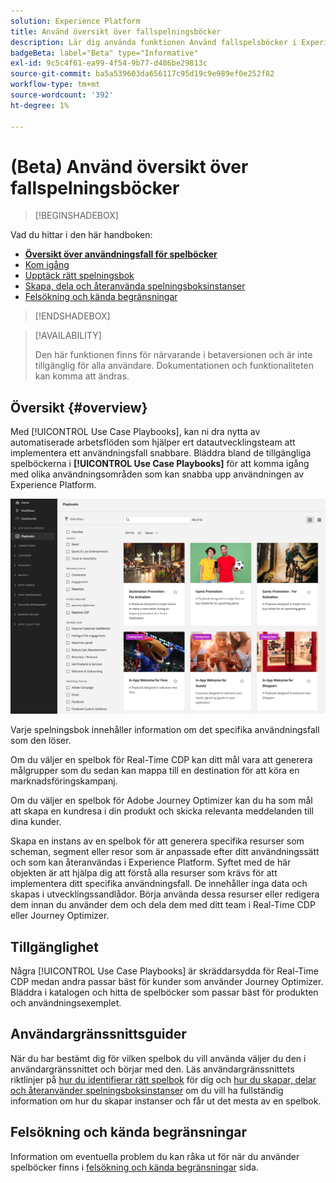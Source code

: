 ```yaml
---
solution: Experience Platform
title: Använd översikt över fallspelningsböcker
description: Lär dig använda funktionen Använd fallspelsböcker i Experience Platform för att komma igång med olika användningsområden för marknadsföring
badgeBeta: label="Beta" type="Informative"
exl-id: 9c5c4f61-ea99-4f54-9b77-d486be29813c
source-git-commit: ba5a539603da656117c95d19c9e989ef0e252f82
workflow-type: tm+mt
source-wordcount: '392'
ht-degree: 1%

---
```


# (Beta) Använd översikt över fallspelningsböcker

>[!BEGINSHADEBOX]

Vad du hittar i den här handboken:

* **[Översikt över användningsfall för spelböcker](#overview)**
* [Kom igång](/help/use-case-playbooks/playbooks/get-started.md)
* [Upptäck rätt spelningsbok](/help/use-case-playbooks/playbooks/discover.md)
* [Skapa, dela och återanvända spelningsboksinstanser](/help/use-case-playbooks/playbooks/create-share-reuse.md)
* [Felsökning och kända begränsningar](troubleshooting.md)

>[!ENDSHADEBOX]

>[!AVAILABILITY]
>
>Den här funktionen finns för närvarande i betaversionen och är inte tillgänglig för alla användare. Dokumentationen och funktionaliteten kan komma att ändras.

## Översikt {#overview}

Med [!UICONTROL Use Case Playbooks], kan ni dra nytta av automatiserade arbetsflöden som hjälper ert datautvecklingsteam att implementera ett användningsfall snabbare. Bläddra bland de tillgängliga spelböckerna i **[!UICONTROL Use Case Playbooks]** för att komma igång med olika användningsområden som kan snabba upp användningen av Experience Platform.

![Visa alla spelböcker](/help/use-case-playbooks/assets/playbooks/overview/playbooks-landing-page.png)

Varje spelningsbok innehåller information om det specifika användningsfall som den löser.

Om du väljer en spelbok för Real-Time CDP kan ditt mål vara att generera målgrupper som du sedan kan mappa till en destination för att köra en marknadsföringskampanj.

Om du väljer en spelbok för Adobe Journey Optimizer kan du ha som mål att skapa en kundresa i din produkt och skicka relevanta meddelanden till dina kunder.

Skapa en instans av en spelbok för att generera specifika resurser som scheman, segment eller resor som är anpassade efter ditt användningssätt och som kan återanvändas i Experience Platform. Syftet med de här objekten är att hjälpa dig att förstå alla resurser som krävs för att implementera ditt specifika användningsfall. De innehåller inga data och skapas i utvecklingssandlådor. Börja använda dessa resurser eller redigera dem innan du använder dem och dela dem med ditt team i Real-Time CDP eller Journey Optimizer.

## Tillgänglighet

Några [!UICONTROL Use Case Playbooks] är skräddarsydda för Real-Time CDP medan andra passar bäst för kunder som använder Journey Optimizer. Bläddra i katalogen och hitta de spelböcker som passar bäst för produkten och användningsexemplet.

## Användargränssnittsguider

När du har bestämt dig för vilken spelbok du vill använda väljer du den i användargränssnittet och börjar med den. Läs användargränssnittets riktlinjer på [hur du identifierar rätt spelbok](/help/use-case-playbooks/playbooks/discover.md) för dig och [hur du skapar, delar och återanvänder spelningsboksinstanser](/help/use-case-playbooks/playbooks/create-share-reuse.md) om du vill ha fullständig information om hur du skapar instanser och får ut det mesta av en spelbok.

## Felsökning och kända begränsningar

Information om eventuella problem du kan råka ut för när du använder spelböcker finns i [felsökning och kända begränsningar](/help/use-case-playbooks/playbooks/troubleshooting.md) sida.
